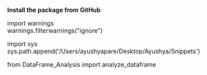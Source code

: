**Install the package from GitHub**

import warnings   
warnings.filterwarnings("ignore")   
   
import sys   
sys.path.append('/Users/ayushyapare/Desktop/Ayushya/Snippets')   
   
from DataFrame_Analysis import analyze_dataframe
